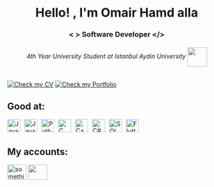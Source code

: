<h1 align="middle">Hello! , I'm Omair Hamd alla</h1>
<h3 align="middle"> <  >   Software Developer <​/> </h3>
<h6 align="middle" > 4th Year University Student at Istanbul Aydin University     <img align="center" src="https://upload.wikimedia.org/wikipedia/commons/thumb/4/40/Istanbul_Ayd%C4%B1n_University_logo.svg/2048px-Istanbul_Ayd%C4%B1n_University_logo.svg.png" height="45" width="45"/> </h6>

[![Check my CV](https://img.shields.io/badge/Check%20my%20CV-77DD77?style=for-the-badge&logo=readme&logoColor=white)](https://omairhamdalla.github.io/Portfolio/assets/CV.pdf)
[![Check my Portfolio](https://img.shields.io/badge/Check%20my%20Portfolio-a07be3?style=for-the-badge&logo=github&logoColor=white)](https://omairhamdalla.github.io/Portfolio/)



<h2 align="left">Good at:</h2>
<div>
  
<img src="https://img.shields.io/badge/Java-ed8c8c?style=for-the-badge&logo=openjdk&logoColor=5e3636" alt="Java" height="30" style="margin-right: 5px"/>
<img src="https://img.shields.io/badge/JavaScript-F9E79F?style=for-the-badge&logo=javascript&logoColor=453803" alt="JavaScript" height="30" style="margin-right: 5px"/>
<img src="https://img.shields.io/badge/Python-70a7cc?style=for-the-badge&logo=python&logoColor=f7ea97" alt="Python" height="30" style="margin-right: 5px"/>
<img src="https://img.shields.io/badge/C-D6EAF8?style=for-the-badge&logo=c&logoColor=2E86C1" alt="C" height="30" style="margin-right: 5px"/>
<img src="https://img.shields.io/badge/C%2B%2B-AED6F1?style=for-the-badge&logo=cplusplus&logoColor=21618C" alt="C++" height="30" style="margin-right: 5px"/>
<img src="https://img.shields.io/badge/C%23-A9DFBF?style=for-the-badge&logo=csharp&logoColor=196F3D" alt="C#" height="30" style="margin-right: 5px"/>
<img src="https://img.shields.io/badge/SQL-B2BABB?style=for-the-badge&logo=postgresql&logoColor=34495E" alt="SQL" height="30" style="margin-right: 5px"/>
<img src="https://img.shields.io/badge/Flutter-AED6F1?style=for-the-badge&logo=flutter&logoColor=21618C" alt="Flutter" height="30" style="margin-right: 5px"/>
    


</div>


<h2 align="left">My accounts: </h2>
<div>
<a href="https://www.linkedin.com/in/omair-hamd-alla-844a74246" target="blank"> <img align="center" src="https://raw.githubusercontent.com/rahuldkjain/github-profile-readme-generator/master/src/images/icons/Social/linked-in-alt.svg" alt=" something" height="35" width="44" /></a>
<a href="https://www.instagram.com/omair.ha/" target="blank"> <img align="center" src="https://raw.githubusercontent.com/rahuldkjain/github-profile-readme-generator/master/src/images/icons/Social/instagram.svg" height="35" width="44"/> </a>
</div>

